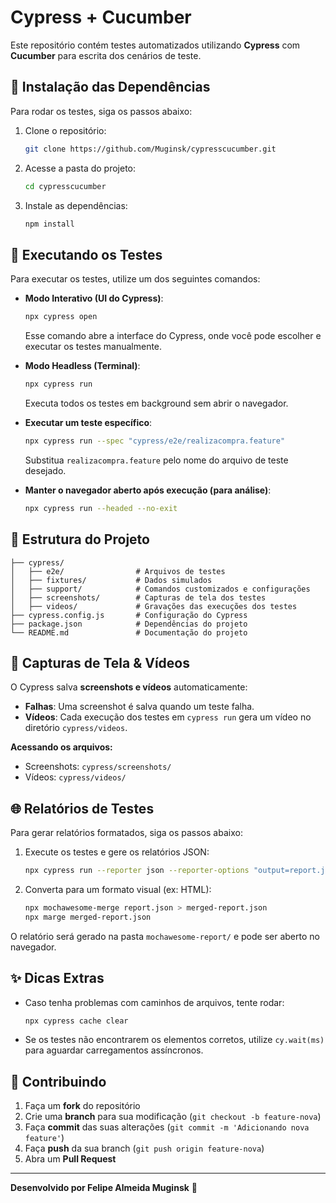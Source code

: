 # Cypress + Cucumber

Este repositório contém testes automatizados utilizando **Cypress** com **Cucumber** para escrita dos cenários de teste.

## 🔧 Instalação das Dependências

Para rodar os testes, siga os passos abaixo:

1. Clone o repositório:
   ```bash
   git clone https://github.com/Muginsk/cypresscucumber.git
   ```
2. Acesse a pasta do projeto:
   ```bash
   cd cypresscucumber
   ```
3. Instale as dependências:
   ```bash
   npm install
   ```

## 🌿 Executando os Testes

Para executar os testes, utilize um dos seguintes comandos:

- **Modo Interativo (UI do Cypress)**:
  ```bash
  npx cypress open
  ```
  Esse comando abre a interface do Cypress, onde você pode escolher e executar os testes manualmente.

- **Modo Headless (Terminal)**:
  ```bash
  npx cypress run
  ```
  Executa todos os testes em background sem abrir o navegador.

- **Executar um teste específico**:
  ```bash
  npx cypress run --spec "cypress/e2e/realizacompra.feature"
  ```
  Substitua `realizacompra.feature` pelo nome do arquivo de teste desejado.

- **Manter o navegador aberto após execução (para análise)**:
  ```bash
  npx cypress run --headed --no-exit
  ```

## 📝 Estrutura do Projeto

```
├── cypress/
│   ├── e2e/                # Arquivos de testes
│   ├── fixtures/           # Dados simulados
│   ├── support/            # Comandos customizados e configurações
│   ├── screenshots/        # Capturas de tela dos testes
│   ├── videos/             # Gravações das execuções dos testes
├── cypress.config.js       # Configuração do Cypress
├── package.json            # Dependências do projeto
└── README.md               # Documentação do projeto
```

## 📸 Capturas de Tela & Vídeos

O Cypress salva **screenshots e vídeos** automaticamente:

- **Falhas**: Uma screenshot é salva quando um teste falha.
- **Vídeos**: Cada execução dos testes em `cypress run` gera um vídeo no diretório `cypress/videos`.

**Acessando os arquivos:**
- Screenshots: `cypress/screenshots/`
- Vídeos: `cypress/videos/`

## 🌐 Relatórios de Testes

Para gerar relatórios formatados, siga os passos abaixo:

1. Execute os testes e gere os relatórios JSON:
   ```bash
   npx cypress run --reporter json --reporter-options "output=report.json"
   ```

2. Converta para um formato visual (ex: HTML):
   ```bash
   npx mochawesome-merge report.json > merged-report.json
   npx marge merged-report.json
   ```

O relatório será gerado na pasta `mochawesome-report/` e pode ser aberto no navegador.

## ✨ Dicas Extras

- Caso tenha problemas com caminhos de arquivos, tente rodar:
  ```bash
  npx cypress cache clear
  ```
- Se os testes não encontrarem os elementos corretos, utilize `cy.wait(ms)` para aguardar carregamentos assíncronos.

## 🎉 Contribuindo

1. Faça um **fork** do repositório
2. Crie uma **branch** para sua modificação (`git checkout -b feature-nova`)
3. Faça **commit** das suas alterações (`git commit -m 'Adicionando nova feature'`)
4. Faça **push** da sua branch (`git push origin feature-nova`)
5. Abra um **Pull Request**

---
**Desenvolvido por Felipe Almeida Muginsk** 🚀

